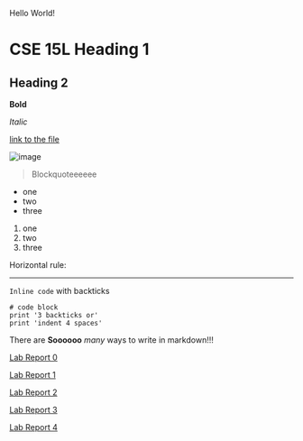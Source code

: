 Hello World!
# CSE 15L Heading 1
## Heading 2

**Bold** 

*Italic*

[link to the file](https://kec020.github.io/cse15l-lab-reports/)

![image](http://url/b.jpg)

> Blockquoteeeeee

* one
* two
* three

1. one
2. two
3. three

Horizontal rule:

---

`Inline code` with backticks

```
# code block
print '3 backticks or'
print 'indent 4 spaces'
```

There are **Soooooo** *many* ways to write in markdown!!!

[Lab Report 0](https://kec020.github.io/cse15l-lab-reports/lab-report-1-week-2.html)

[Lab Report 1](https://kec020.github.io/cse15l-lab-reports/Lab-Report-1.html)

[Lab Report 2](https://kec020.github.io/cse15l-lab-reports/Lab-Report-2.html)

[Lab Report 3](https://kec020.github.io/cse15l-lab-reports/lab-report-3-week-6.html)

[Lab Report 4](https://kec020.github.io/cse15l-lab-reports/lab-report-4-week-8.html)
